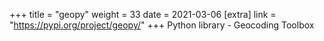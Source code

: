 +++
title = "geopy"
weight = 33
date = 2021-03-06
[extra]
link = "https://pypi.org/project/geopy/"
+++
Python library - Geocoding Toolbox

